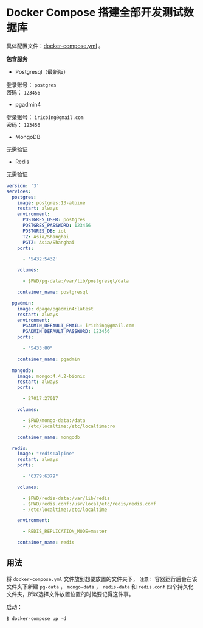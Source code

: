 # Docker Compose 搭建全部开发测试数据库

具体配置文件：[docker-compose.yml](assets/files/docker-compose.yml) 。

**包含服务**

* Postgresql（最新版） <br />

登录账号： `postgres` <br />
密码： `123456`

* pgadmin4 <br />

登录账号： `iricbing@gmail.com` <br />
密码： `123456`

* MongoDB <br />

无需验证

* Redis <br />

无需验证

``` yml
version: '3'
services:
  postgres:
    image: postgres:13-alpine
    restart: always
    environment:
      POSTGRES_USER: postgres
      POSTGRES_PASSWORD: 123456
      POSTGRES_DB: iot
      TZ: Asia/Shanghai
      PGTZ: Asia/Shanghai
    ports:

      - '5432:5432'

    volumes:

      - $PWD/pg-data:/var/lib/postgresql/data

    container_name: postgresql

  pgadmin:
    image: dpage/pgadmin4:latest
    restart: always
    environment: 
      PGADMIN_DEFAULT_EMAIL: iricbing@gmail.com
      PGADMIN_DEFAULT_PASSWORD: 123456
    ports:

      - "5433:80"

    container_name: pgadmin
      
  mongodb:
    image: mongo:4.4.2-bionic
    restart: always
    ports:

      - 27017:27017

    volumes:

      - $PWD/mongo-data:/data
      - /etc/localtime:/etc/localtime:ro

    container_name: mongodb

  redis:
    image: "redis:alpine"
    restart: always
    ports:

      - "6379:6379"

    volumes:

      - $PWD/redis-data:/var/lib/redis
      - $PWD/redis.conf:/usr/local/etc/redis/redis.conf
      - /etc/localtime:/etc/localtime

    environment:

      - REDIS_REPLICATION_MODE=master

    container_name: redis

```

## 用法

将 `docker-compose.yml` 文件放到想要放置的文件夹下， `注意：` 容器运行后会在该文件夹下新建 `pg-data` ， `mongo-data` ， `redis-data` 和 `redis.conf` 四个持久化文件夹，所以选择文件放置位置的时候要记得这件事。

启动：

``` shell
$ docker-compose up -d
```
